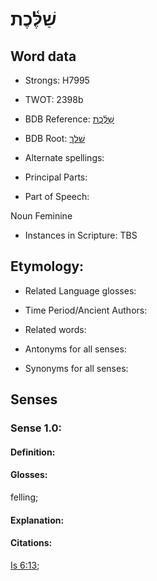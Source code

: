 # שַׁלֶּ֫כֶת

<!-- Status: S2="NeedsEdits" -->
<!-- Lexica used for edits:   -->

## Word data

* Strongs: H7995

* TWOT: 2398b

* BDB Reference: [שַׁלֶּ֫כֶת](rc://en/bdb/dict/v.dp.ac)

* BDB Root: [שׁלך](rc://en/bdb/dict/v.dp.aa)

* Alternate spellings:

* Principal Parts:

* Part of Speech:

Noun Feminine

* Instances in Scripture: TBS

## Etymology:

* Related Language glosses:

* Time Period/Ancient Authors:

* Related words:

* Antonyms for all senses:

* Synonyms for all senses:

## Senses

### Sense 1.0:

#### Definition:

#### Glosses:

felling; 

#### Explanation:

#### Citations:

[Is 6:13](rc://he/uhb/book/isa/6/13); 

